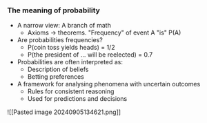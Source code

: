 ### The meaning of probability
- A narrow view: A branch of math
	- Axioms -> theorems. "Frequency" of event A "is" P(A)
- Are probabilities frequencies? 
	- P(coin toss yields heads) = 1/2
	- P(the president of ... will be reelected) = 0.7
- Probabilities are often interpreted as:
	- Description of beliefs
	- Betting preferences
- A framework for analysing phenomena with uncertain outcomes
	- Rules for consistent reasoning
	- Used for predictions and decisions

![[Pasted image 20240905134621.png]]